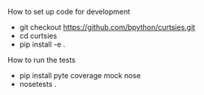 How to set up code for development
- git checkout https://github.com/bpython/curtsies.git
- cd curtsies
- pip install -e .

How to run the tests
- pip install pyte coverage mock nose
- nosetests .
